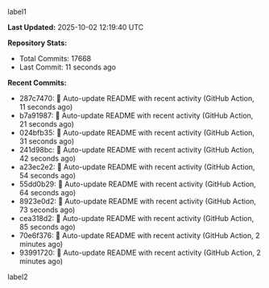 
label1 
<!-- ACTIVITY_START -->
**Last Updated:** 2025-10-02 12:19:40 UTC

**Repository Stats:**
- Total Commits: 17668
- Last Commit: 11 seconds ago

**Recent Commits:**
- 287c7470: 🤖 Auto-update README with recent activity (GitHub Action, 11 seconds ago)
- b7a91987: 🤖 Auto-update README with recent activity (GitHub Action, 21 seconds ago)
- 024bfb35: 🤖 Auto-update README with recent activity (GitHub Action, 31 seconds ago)
- 241d98bc: 🤖 Auto-update README with recent activity (GitHub Action, 42 seconds ago)
- a23ec2e2: 🤖 Auto-update README with recent activity (GitHub Action, 54 seconds ago)
- 55dd0b29: 🤖 Auto-update README with recent activity (GitHub Action, 64 seconds ago)
- 8923e0d2: 🤖 Auto-update README with recent activity (GitHub Action, 73 seconds ago)
- cea318d2: 🤖 Auto-update README with recent activity (GitHub Action, 85 seconds ago)
- 70e6f376: 🤖 Auto-update README with recent activity (GitHub Action, 2 minutes ago)
- 93991720: 🤖 Auto-update README with recent activity (GitHub Action, 2 minutes ago)
<!-- ACTIVITY_END -->

label2
